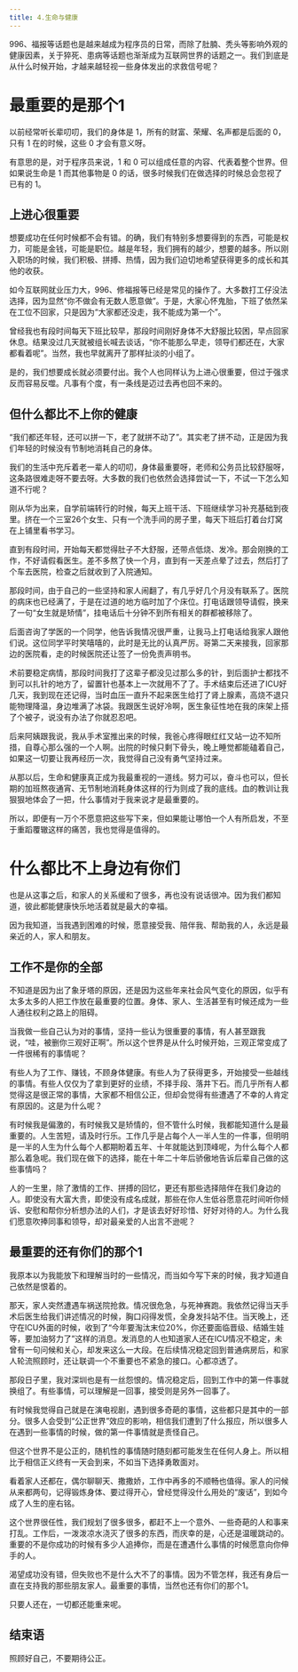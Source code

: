 ```yaml
---
title: 4.生命与健康
---
```


996、福报等话题也是越来越成为程序员的日常，而除了肚腩、秃头等影响外观的健康因素，关于猝死、患病等话题也渐渐成为互联网世界的话题之一。我们到底是从什么时候开始，才越来越轻视一些身体发出的求救信号呢？

<!--more-->

# 最重要的是那个1
以前经常听长辈叨叨，我们的身体是 1，所有的财富、荣耀、名声都是后面的 0，只有 1 在的时候，这些 0 才会有意义呀。

有意思的是，对于程序员来说，1 和 0 可以组成任意的内容、代表着整个世界。但如果说生命是 1 而其他事物是 0 的话，很多时候我们在做选择的时候总会忽视了已有的 1。

## 上进心很重要
想要成功在任何时候都不会有错。的确，我们有特别多想要得到的东西，可能是权力，可能是金钱，可能是职位。越是年轻，我们拥有的越少，想要的越多。所以刚入职场的时候，我们积极、拼搏、热情，因为我们迫切地希望获得更多的成长和其他的收获。

如今互联网就业压力大，996、修福报等已经是常见的操作了。大多数打工仔没法选择，因为显然“你不做会有无数人愿意做”。于是，大家心怀鬼胎，下班了依然呆在工位不回家，只是因为“大家都还没走，我不能成为第一个”。

曾经我也有段时间每天下班比较早，那段时间刚好身体不大舒服比较困，早点回家休息。结果没过几天就被组长喊去谈话，“你不能那么早走，领导们都还在，大家都看着呢”。当然，我也早就离开了那样扯淡的小组了。

是的，我们想要成长就必须要付出。我个人也同样认为上进心很重要，但过于强求反而容易反噬。凡事有个度，有一条线是迈过去再也回不来的。

## 但什么都比不上你的健康
“我们都还年轻，还可以拼一下，老了就拼不动了”。其实老了拼不动，正是因为我们年轻的时候没有节制地消耗自己的身体。

我们的生活中充斥着老一辈人的叨叨，身体最重要呀，老师和公务员比较舒服呀，这条路很难走呀不要去呀。大多数的我们也依然会选择尝试一下，不试一下怎么知道不行呢？

刚从华为出来，自学前端转行的时候，每天上班干活、下班继续学习补充基础到夜里。挤在一个三室26个女生、只有一个洗手间的房子里，每天下班后打着台灯窝在上铺里看书学习。

直到有段时间，开始每天都觉得肚子不大舒服，还带点低烧、发冷。那会刚换的工作，不好请假看医生。差不多熬了快一个月，直到有一天差点晕了过去，然后打了个车去医院，检查之后就收到了入院通知。

那段时间，由于自己的一些坚持和家人闹翻了，有几乎好几个月没有联系了。医院的病床也已经满了，于是在过道的地方临时加了个床位。打电话跟领导请假，换来了一句“女生就是矫情”，挂电话后十分钟不到所有相关的群都被移除了。

后面咨询了学医的一个同学，他告诉我情况很严重，让我马上打电话给我家人跟他们说。这位同学平时笑嘻嘻的，此时是无比的认真严厉。哥第二天来接我，回家那边的医院看，走的时候医院还让签了一份免责声明书。

术前要稳定病情，那段时间我打了这辈子都没见过那么多的针，到后面护士都找不到可以扎针的地方了，留置针也基本上一次就用不了了。手术结束后还进了ICU好几天，我到现在还记得，当时血压一直升不起来医生给打了肾上腺素，高烧不退只能物理降温，身边堆满了冰袋。我跟医生说好冷啊，医生象征性地在我的床架上搭了个被子，说没有办法了你就忍忍吧。

后来阿姨跟我说，我从手术室推出来的时候，我爸心疼得眼红红又站一边不知所措，自尊心那么强的一个人啊。出院的时候只剩下骨头，晚上睡觉都能磕着自己，如果这一切要让我再经历一次，我觉得自己没有勇气坚持过来。

从那以后，生命和健康真正成为我最重视的一道线。努力可以，奋斗也可以，但长期的加班熬夜通宵、无节制地消耗身体这样的行为则成了我的底线。血的教训让我狠狠地体会了一把，什么事情对于我来说才是最重要的。

所以，即便有一万个不愿意把这些写下来，但如果能让哪怕一个人有所启发，不至于重蹈覆辙这样的痛苦，我也觉得是值得的。

# 什么都比不上身边有你们
也是从这事之后，和家人的关系缓和了很多，再也没有说话很冲。因为我们都知道，彼此都能健康快乐地活着就是最大的幸福。

因为我知道，当我遇到困难的时候，愿意接受我、陪伴我、帮助我的人，永远是最亲近的人，家人和朋友。

## 工作不是你的全部
不知道是因为出了象牙塔的原因，还是因为这些年来社会风气变化的原因，似乎有太多太多的人把工作放在最重要的位置。身体、家人、生活甚至有时候还成为一些人通往权利之路上的阻碍。

当我做一些自己认为对的事情，坚持一些认为很重要的事情，有人甚至跟我说，“哇，被删你三观好正啊”。所以这个世界是从什么时候开始，三观正常变成了一件很稀有的事情呢？

有些人为了工作、赚钱，不顾身体健康。有些人为了获得更多，开始接受一些越线的事情。有些人仅仅为了拿到更好的业绩，不择手段、落井下石。而几乎所有人都觉得这是很正常的事情，大家都不相信公正，但却会觉得有些遭遇了不幸的人肯定有原因的。这是为什么呢？

有时候我是偏激的，有时候我又是矫情的，但不管什么时候，我都能知道什么是最重要的。人生苦短，请及时行乐。工作几乎是占每个人一半人生的一件事，但明明是一半的人生为什么每个人都期盼着五年、十年就能达到顶峰呢，为什么每个人都那么着急呢。我们现在做下的选择，能在十年二十年后骄傲地告诉后辈自己做的这些事情吗？

人的一生里，除了激情的工作、拼搏的回忆，更还有那些选择陪伴在我们身边的人。即使没有大富大贵，即使没有成名成就，那些在你人生低谷愿意花时间听你倾诉、安慰和帮你分析想办法的人们，才是该去好好珍惜、好好对待的人。为什么我们愿意吹捧同事和领导，却对最亲爱的人出言不逊呢？

## 最重要的还有你们的那个1
我原本以为我能放下和理解当时的一些情况，而当如今写下来的时候，我才知道自己依然是恨着的。

那天，家人突然遭遇车祸送院抢救。情况很危急，与死神赛跑。我依然记得当天手术后医生给我们讲述情况的时候，胸口闷得发慌，全身发抖站不住。当天晚上，还守在ICU外面的时候，收到了“今年要淘汰末位20%，你还要面临晋级、结婚生娃等，要加油努力了”这样的消息。发消息的人也知道家人还在ICU情况不稳定，未曾有一句问候和关心，却发来这么一大段。在后续情况稳定回到普通病房后，和家人轮流照顾时，还让联调一个不重要也不紧急的接口。心都凉透了。

那段日子里，我对深圳也是有一丝怨恨的。情况稳定后，回到工作中的第一件事就换组了。有些事情，可以理解是一回事，接受则是另外一回事了。

有时候我觉得自己就是在演电视剧，遇到很多奇葩的事情，这些都只是其中的一部分。很多人会受到“公正世界”效应的影响，相信我们遭到了什么报应，所以很多人在遇到一些事情的时候，做的第一件事情就是责怪自己。

但这个世界不是公正的，随机性的事情随时随刻都可能发生在任何人身上。所以相比于相信正义终有一天会到来，不如当下选择勇敢面对。

看着家人还都在，偶尔聊聊天、撒撒娇，工作中再多的不顺畅也值得。家人的问候从来都两句，记得锻炼身体、要过得开心，曾经觉得没什么用处的“废话”，到如今成了人生的座右铭。

这个世界很任性，我们规划了很多很多，都赶不上一个意外、一些奇葩的人和事来打乱。工作后，一泼泼凉水浇灭了很多的东西，而庆幸的是，心还是温暖跳动的。重要的不是你成功的时候有多少人追捧你，而是在遭遇什么事情的时候愿意向你伸手的人。

渴望成功没有错，但失败也不是什么大不了的事情。因为不管怎样，我还有身后一直在支持我的那些朋友家人。最重要的事情，当然也还有你们的那个1。

只要人还在，一切都还能重来呢。

## 结束语

照顾好自己，不要期待公正。
